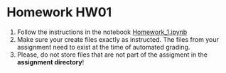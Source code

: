 # Homework HW01

1. Follow the instructions in the notebook [Homework_1.ipynb](Homework_1.ipynb)
2. Make sure your create files exactly as instructed. The files from your assignment need to exist at the time of automated grading.
3. Please, do not store files that are not part of the assigment in the **assignment directory**!




